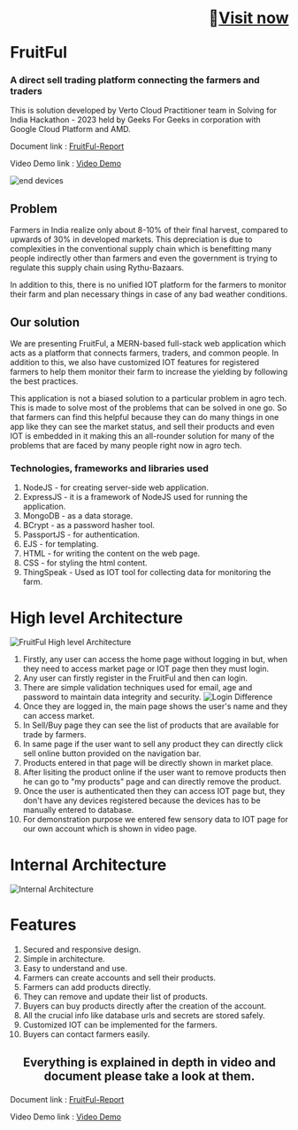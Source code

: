 
# <p align="right">🚀<a  target = "_blank" href = "https://fruitful.social/">Visit now</a></p> FruitFul

### A direct sell trading platform connecting the farmers and traders
This is solution developed by Verto Cloud Practitioner team in Solving for India Hackathon - 2023 held by Geeks For Geeks in corporation with Google 
Cloud Platform and AMD.


Document link : <a href="https://docs.google.com/document/d/1y9t6MsnguiRjqG6XbdPPva-CGq5xhKVKIHsgqhPy3H4/edit?usp=sharing">FruitFul-Report</a>

Video Demo link : <a href="https://youtu.be/qQHeBLEP7Ck">Video Demo</a>

![end devices](https://user-images.githubusercontent.com/94420508/229655286-cca22d3c-75dd-469d-a581-bbed0687e9c7.jpg)

## Problem
Farmers in India realize only about 8-10% of their final harvest, compared to upwards of 30% in developed markets. This depreciation is due to complexities in the 
conventional supply chain which is benefitting many people indirectly other than farmers and even the government is trying to regulate this supply chain 
using Rythu-Bazaars. 

In addition to this, there is no unified IOT platform for the farmers to monitor their farm and plan necessary things in case of any bad weather conditions. 

## Our solution

We are presenting FruitFul, a MERN-based full-stack web application which acts as a platform that connects farmers, traders, and common people. In addition to this, we also have customized IOT features for registered farmers to help them monitor their farm to increase the yielding by following the best practices.

This application is not a biased solution to a particular problem in agro tech. This is made to solve most of the problems that can be solved in one go. So that 
farmers can find this helpful because they can do many things in one app like they can see the market status, and sell their products and even IOT is embedded 
in it making this an all-rounder solution for many of the problems that are faced by many people right now in agro tech.

### Technologies, frameworks and libraries used
1. NodeJS - for creating server-side web application.
2. ExpressJS - it is a framework of NodeJS used for running the application.
3. MongoDB - as a data storage.
4. BCrypt - as a password hasher tool.
5. PassportJS - for authentication.
6. EJS - for templating.
7. HTML - for writing the content on the web page.
8. CSS - for styling the html content.
9. ThingSpeak - Used as IOT tool for collecting data for monitoring the farm.


# High level Architecture

![FruitFul High level Architecture](https://user-images.githubusercontent.com/94420508/229657895-0a7a6111-f802-4668-9a53-e20b041eaf94.jpeg)

1. Firstly, any user can access the home page without logging in but, when they need to access market page or IOT page then they must login.
2. Any user can firstly register in the FruitFul and then can login.
3. There are simple validation techniques used for email, age and password to maintain data integrity and security. ![Login Difference](https://user-images.githubusercontent.com/94420508/229661705-51506c3e-c829-4ca7-a55b-c41ca506ebbf.jpeg)
4. Once they are logged in, the main page shows the user's name and they can access market. 
5. In Sell/Buy page they can see the list of products that are available for trade by farmers.
6. In same page if the user want to sell any product they can directly click sell online button provided on the navigation bar.
7. Products entered in that page will be directly shown in market place.
8. After lisiting the product online if the user want to remove products then he can go to "my products" page and can directly remove the product.
9. Once the user is authenticated then they can access IOT page but, they don't have any devices registered because the devices has to be manually entered to database.
10. For demonstration purpose we entered few sensory data to IOT page for our own account which is shown in video page.

# Internal Architecture

![Internal Architecture](https://user-images.githubusercontent.com/94420508/229662738-f091086f-cec3-4030-893e-eea576ae7b2e.jpeg)

# Features
1. Secured and responsive design.
2. Simple in architecture.
3. Easy to understand and use.
4. Farmers can create accounts and sell their products.
5. Farmers can add products directly.
6. They can remove and update their list of products.
7. Buyers can buy products directly after the creation of the account.
8. All the crucial info like database urls and secrets are stored safely.
9. Customized IOT can be implemented for the farmers.
10. Buyers can contact farmers easily.


## <p align="center">Everything is explained in depth in video and document please take a look at them.</p>

Document link : <a href="https://docs.google.com/document/d/1y9t6MsnguiRjqG6XbdPPva-CGq5xhKVKIHsgqhPy3H4/edit?usp=sharing">FruitFul-Report</a>

Video Demo link : <a href="https://youtu.be/qQHeBLEP7Ck">Video Demo</a>
